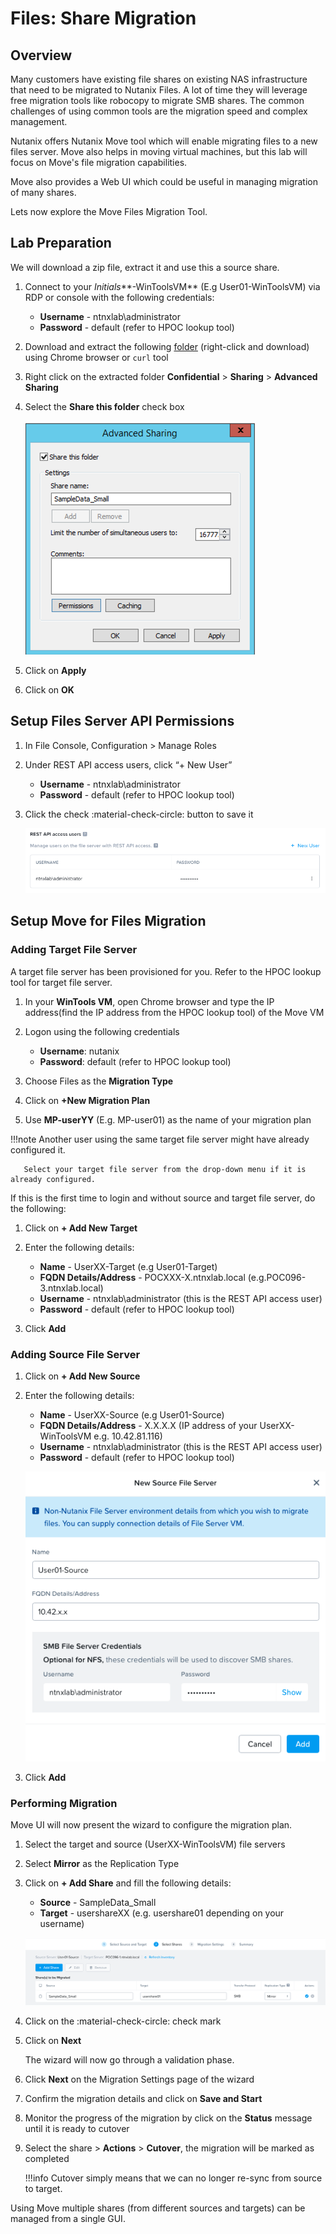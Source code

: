 # Files: Share Migration

## Overview

Many customers have existing file shares on existing NAS infrastructure that need to be migrated to Nutanix Files. A lot of time they will leverage free migration tools like robocopy to migrate SMB shares. The common challenges of using common tools are the migration speed and complex management. 

Nutanix offers Nutanix Move tool which will enable migrating files to a new files server. Move also helps in moving virtual machines, but this lab will focus on Move's file migration capabilities.

Move also provides a Web UI which could be useful in managing migration of many shares. 

Lets now explore the Move Files Migration Tool.

## Lab Preparation

We will download a zip file, extract it and use this a source share.

1. Connect to your *Initials***-WinToolsVM** (E.g User01-WinToolsVM) via RDP or console with the following credentials:
    
    - **Username** - ntnxlab\administrator	
    - **Password** - default (refer to HPOC lookup tool)
   
2. Download and extract the following [folder](http://10.42.194.11/workshop_staging/peer/SampleData_Small.zip) (right-click and download) using Chrome browser or ``curl`` tool

3. Right click on the extracted folder **Confidential** > **Sharing** > **Advanced Sharing**
   
4. Select the **Share this folder** check box
   
    ![](images/1.png)
   
5. Click on **Apply**
6. Click on **OK**

## Setup Files Server API Permissions

1. In File Console, Configuration > Manage Roles 
   
2. Under REST API access users, click “+ New User”
   
    - **Username** - ntnxlab\administrator	
    - **Password** - default (refer to HPOC lookup tool) 
  
3. Click the check :material-check-circle: button to save it

    ![](images/2.png)

## Setup Move for Files Migration

### Adding Target File Server 

A target file server has been provisioned for you. Refer to the HPOC lookup tool for target file server.

   
1. In your **WinTools VM**, open Chrome browser and type the IP address(find the IP address from the HPOC lookup tool) of the Move VM 
   
2. Logon using the following credentials
   
    - **Username**: nutanix
    - **Password**: default (refer to HPOC lookup tool)
  
3. Choose Files as the **Migration Type**
   
4. Click on **+New Migration Plan**
   
5. Use **MP-userYY** (E.g. MP-user01) as the name of your migration plan

!!!note
       Another user using the same target file server might have already configured it. 
        
       Select your target file server from the drop-down menu if it is already configured.

If this is the first time to login and without source and target file server, do the following: 

1. Click on **+ Add New Target** 
   
2. Enter the following details:

    - **Name** - UserXX-Target (e.g User01-Target)
    - **FQDN Details/Address** -  POCXXX-X.ntnxlab.local (e.g.POC096-3.ntnxlab.local)
    - **Username** - ntnxlab\administrator	(this is the REST API access user)
    - **Password** - default (refer to HPOC lookup tool)
  
3. Click **Add**
   
### Adding Source File Server

1. Click on **+ Add New Source** 
   
2. Enter the following details:

    - **Name** - UserXX-Source (e.g User01-Source)
    - **FQDN Details/Address** -  X.X.X.X (IP address of your UserXX-WinToolsVM e.g. 10.42.81.116)
    - **Username** - ntnxlab\administrator	(this is the REST API access user)
    - **Password** - default (refer to HPOC lookup tool)
     
    ![](images/3.png)
  
3. Click **Add**

### Performing Migration

Move UI will now present the wizard to configure the migration plan.

1. Select the target and source (UserXX-WinToolsVM) file servers
   
2. Select **Mirror** as the Replication Type
   
3. Click on **+ Add Share** and fill the following details:
   
    - **Source** - SampleData_Small
    - **Target** - usershareXX (e.g. usershare01 depending on your username)
      
    ![](images/4.png)

4. Click on the :material-check-circle: check mark 

5. Click on **Next**
   
    The wizard will now go through a validation phase.

6. Click **Next** on the Migration Settings page of the wizard
   
7. Confirm the migration details and click on **Save and Start**
   
8. Monitor the progress of the migration by click on the **Status** message until it is ready to cutover
   
9. Select the share > **Actions** > **Cutover**, the migration will be marked as completed
    
    !!!info
           Cutover simply means that we can no longer re-sync from source to target.

Using Move multiple shares (from different sources and targets) can be managed from a single GUI.




